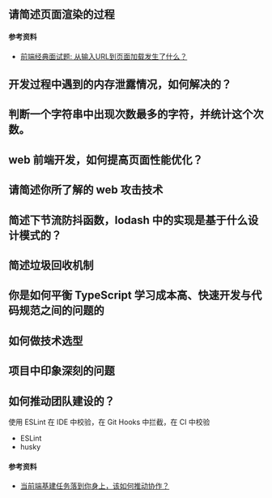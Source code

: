 ## 请简述页面渲染的过程
#### 参考资料
- [前端经典面试题: 从输入URL到页面加载发生了什么？](https://segmentfault.com/a/1190000006879700)
## 开发过程中遇到的内存泄露情况，如何解决的？

## 判断一个字符串中出现次数最多的字符，并统计这个次数。

## web 前端开发，如何提高页面性能优化？

## 请简述你所了解的 web 攻击技术

## 简述下节流防抖函数，lodash 中的实现是基于什么设计模式的？

## 简述垃圾回收机制

## 你是如何平衡 TypeScript 学习成本高、快速开发与代码规范之间的问题的

## 如何做技术选型

## 项目中印象深刻的问题

## 如何推动团队建设的？

使用 ESLint 在 IDE 中校验，在 Git Hooks 中拦截，在 CI 中校验

- ESLint
- husky
#### 参考资料

- [当前端基建任务落到你身上，该如何推动协作？](https://mp.weixin.qq.com/s/AV-MkgjDS0JhEWNHu20LqQ)
